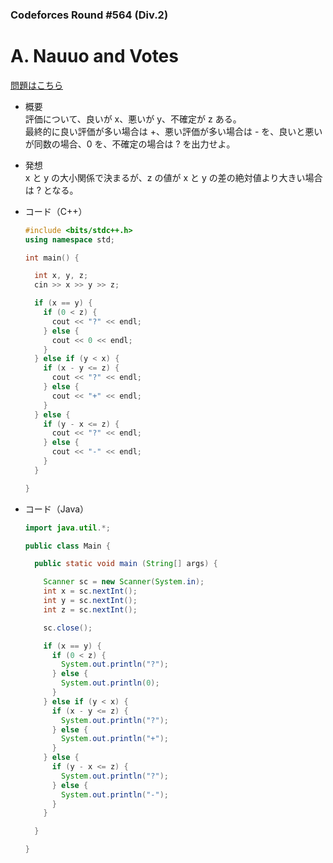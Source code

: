 ### Codeforces Round #564 (Div.2)

# A. Nauuo and Votes

  [問題はこちら](https://codeforces.com/problemset/problem/1173/A)
  
- 概要<br>
  評価について、良いが x、悪いが y、不確定が z ある。<br>
  最終的に良い評価が多い場合は +、悪い評価が多い場合は - を、良いと悪いが同数の場合、0 を、不確定の場合は ? を出力せよ。<br>

  
- 発想<br>
  x と y の大小関係で決まるが、z の値が x と y の差の絶対値より大きい場合は ? となる。
  
  
- コード（C++）

  ```cpp
  #include <bits/stdc++.h>
  using namespace std;

  int main() {

    int x, y, z;
    cin >> x >> y >> z;

    if (x == y) {
      if (0 < z) {
        cout << "?" << endl;
      } else {
        cout << 0 << endl;
      }
    } else if (y < x) {  
      if (x - y <= z) {
        cout << "?" << endl;
      } else {
        cout << "+" << endl;
      }
    } else {
      if (y - x <= z) {
        cout << "?" << endl;
      } else {
        cout << "-" << endl;
      }
    }

  }
  ```
  
- コード（Java）

  ```java
  import java.util.*;

  public class Main {

    public static void main (String[] args) {

      Scanner sc = new Scanner(System.in);
      int x = sc.nextInt();
      int y = sc.nextInt();
      int z = sc.nextInt();

      sc.close();

      if (x == y) {
        if (0 < z) {
          System.out.println("?");
        } else {
          System.out.println(0);
        }
      } else if (y < x) {  
        if (x - y <= z) {
          System.out.println("?");
        } else {
          System.out.println("+");
        }
      } else {
        if (y - x <= z) {
          System.out.println("?");
        } else {
          System.out.println("-");
        }
      }

    }

  }
  ```
    